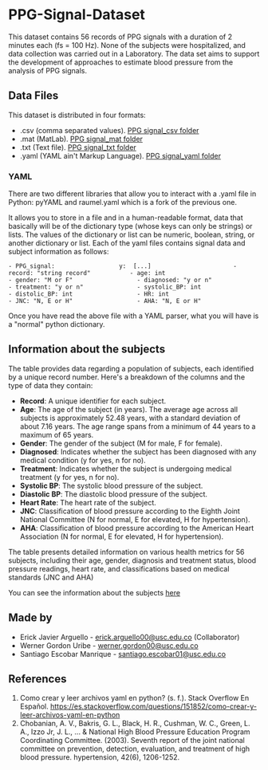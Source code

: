 # PPG-Signal-Dataset
This dataset contains 56 records of PPG signals with a duration of 2 minutes each (fs = 100 Hz). None of the subjects were hospitalized, and data collection was carried out in a Laboratory. The data set aims to support the development of approaches to estimate blood pressure from the analysis of PPG signals.
## Data Files
This dataset is distributed in four formats:
- .csv (comma separated values). [PPG signal_csv folder](https://github.com/Santiagoat21/PPG-signal-dataset/tree/91048ef243c5eb24083109be2c5ae49907af371d/PPG%20signal_csv)
- .mat (MatLab). [PPG signal_mat folder](https://github.com/Santiagoat21/PPG-signal-dataset/tree/91048ef243c5eb24083109be2c5ae49907af371d/PPG%20signal_mat)
- .txt (Text file). [PPG signal_txt folder](https://github.com/Santiagoat21/PPG-signal-dataset/tree/91048ef243c5eb24083109be2c5ae49907af371d/PPG%20signal_txt)
- .yaml (YAML ain't Markup Language). [PPG signal_yaml folder](https://github.com/Santiagoat21/PPG-signal-dataset/tree/91048ef243c5eb24083109be2c5ae49907af371d/PPG%20signal_yaml)
### YAML
There are two different libraries that allow you to interact with a .yaml file in Python: pyYAML and raumel.yaml which is a fork of the previous one.

It allows you to store in a file and in a human-readable format, data that basically will be of the dictionary type (whose keys can only be strings) or lists. The values of the dictionary or list can be numeric, boolean, string, or another dictionary or list. Each of the yaml files contains signal data and subject information as follows:
  
    - PPG_signal:                  y:  [...]                       - record: "string record"           - age: int                          - gender: "M or F"                  - diagnosed: "y or n"               - treatment: "y or n"               - systolic_BP: int                  - distolic_BP: int                  - HR: int                           - JNC: "N, E or H"                  - AHA: "N, E or H"            
  

Once you have read the above file with a YAML parser, what you will have is a "normal" python dictionary.
## Information about the subjects
The table provides data regarding a population of subjects, each identified by a unique record number. Here's a breakdown of the columns and the type of data they contain:

- **Record**: A unique identifier for each subject.
- **Age**: The age of the subject (in years). The average age across all subjects is approximately 52.48 years, with a standard deviation of about 7.16 years. The age range spans from a minimum of 44 years to a maximum of 65 years.
- **Gender**: The gender of the subject (M for male, F for female).
- **Diagnosed**: Indicates whether the subject has been diagnosed with any medical condition (y for yes, n for no).
- **Treatment**: Indicates whether the subject is undergoing medical treatment (y for yes, n for no).
- **Systolic BP**: The systolic blood pressure of the subject.
- **Diastolic BP**: The diastolic blood pressure of the subject.
- **Heart Rate**: The heart rate of the subject.
- **JNC**: Classification of blood pressure according to the Eighth Joint National Committee (N for normal, E for elevated, H for hypertension).
- **AHA**: Classification of blood pressure according to the American Heart Association (N for normal, E for elevated, H for hypertension).

The table presents detailed information on various health metrics for 56 subjects, including their age, gender, diagnosis and treatment status, blood pressure readings, heart rate, and classifications based on medical standards (JNC and AHA)


You can see the information about the subjects [here](https://github.com/Santiagoat21/PPG-signal-dataset/blob/a626b5d6ec4f94064f9ea033d11247adcd9cf7ab/information_subj.md)
## Made by
- Erick Javier Arguello - erick.arguello00@usc.edu.co (Collaborator)
- Werner Gordon Uribe - werner.gordon00@usc.edu.co
- Santiago Escobar Manrique - santiago.escobar01@usc.edu.co

## References
1. Como crear y leer archivos yaml en python? (s. f.). Stack Overflow En Español. https://es.stackoverflow.com/questions/151852/como-crear-y-leer-archivos-yaml-en-python
2. Chobanian, A. V., Bakris, G. L., Black, H. R., Cushman, W. C., Green, L. A., Izzo Jr, J. L., ... & National High Blood Pressure Education Program Coordinating Committee. (2003). Seventh report of the joint national committee on prevention, detection, evaluation, and treatment of high blood pressure. hypertension, 42(6), 1206-1252.
